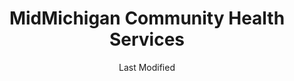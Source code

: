 ---
layout: location-page
date: Last Modified
description: "Local COVID-19 testing is available at MidMichigan Community Health Services in Houghton Lake, Michigan, USA."
permalink: "locations/michigan/houghton-lake/midmichigan-community-health-services/"
tags:
  - locations
  - michigan
title: MidMichigan Community Health Services
uniqueName: midmichigan-community-health-services
state: Michigan
stateAbbr: MI
hood: "Houghton Lake"
address: "9249 W Lake City Rd"
city: "Houghton Lake"
zip: "48629"
zipsNearby: "49610 49611 49612 48610 49709 48611 48703 49304 49305 48612 49615 49307 49310 49618 49713 49619 49620 49601 49622 49623 49320 48617 48618 48619 49625 48728 49727 49627 48620 49629 49730 48832 49631 48621 49632 48622 49633 49733 49734 49735 48624 48737 49637 49738 49739 48739 49638 48625 49639 48627 48628 48629 48630 49642 49643 49644 49751 49645 49646 48631 49648 49649 48632 49650 49651 48633 49655 49756 48634 48635 49656 48636 49657 49659 49663 49665 49666 49332 49667 49668 48640 48641 48642 48667 48670 48674 48686 48647 48804 48858 48859 48748 49673 48749 49338 48650 48756 48651 49676 49677 49340 48613 48652 49342 48653 48878 48654 48656 48657 49679 48883 49680 48761 48658 49346 48659 48763 48764 49683 49684 49685 49686 49696 48765 49688 48766 49795 49797 48893 49689 48661 48770 49690 48896" 
mapUrl: "http://maps.apple.com/?q=MidMichigan+Community+Health+Services&address=9249+W+Lake+City+Rd,Houghton+Lake,Michigan,48629"
locationType: Please contact for drive-thru/walk-in availability.
phone: "989-422-5122"
website: "https://www.healthynorth.org/healthynorth/about-us/"
onlineBooking: undefined
closed: undefined
closedUpdate: May 25th, 2020
notes: "By appointment only."
days: Contact for hours of operation.
ctaMessage: Learn more
ctaUrl: "https://www.healthynorth.org/healthynorth/about-us/"
---